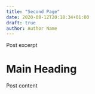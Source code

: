```yaml
---
title: "Second Page"
date: 2020-08-12T20:18:34+01:00
draft: true
author: Author Name
---
```


Post excerpt

# Main Heading

Post content


